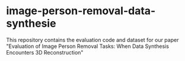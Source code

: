 # image-person-removal-data-synthesie
This repository contains the evaluation code and dataset for our paper "Evaluation of Image Person Removal Tasks: When Data Synthesis Encounters 3D Reconstruction"
